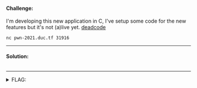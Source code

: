 #### Challenge:

I'm developing this new application in C, I've setup some code for the new features but it's not (a)live yet. [deadcode](./deadcode ":ignore")

`nc pwn-2021.duc.tf 31916`

---

#### Solution:

```bash
```

---

<details><summary>FLAG:</summary>

```
DUCTF{y0u_br0ught_m3_b4ck_t0_l1f3_mn423kcv}
```

</details>
<br/>
